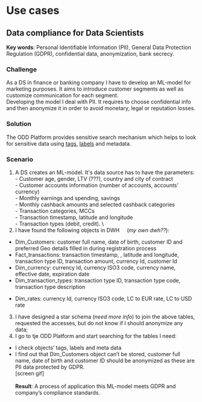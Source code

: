 # Use cases
## Data compliance for Data Scientists
**Key words**: Personal Identifiable Information (PII), General Data Protection Regulation (GDPR), confidential data, anonymization, bank secrecy.
### Challenge
As a DS in finance or banking company I have to develop an ML-model for marketing purposes. It aims to introduce customer segments as well as customize communication for each segment. \
Developing the model I deal with PII. It requires to choose confidential info and then anonymize it in order to avoid monetary, legal or reputation losses.
### Solution
The ODD Platform provides sensitive search mechanism which helps to look for sensitive data using [tags](GLOSSARY.md#tag), [labels](GLOSSARY.md#label) and metadata.
### Scenario
1. A DS creates an ML-model. It's data source has to have the parameters: \
- Customer age, gender, LTV (???), country and city of contract \
- Customer accounts information (number of accounts, accounts’ currency) \
- Monthly earnings and spending, savings \
- Monthly cashback amounts and selected cashback categories \
 - Transaction categories, MCCs \
 - Transaction timestamp, latitude and longitude \
- Transaction types (debit, credit). \
2. I have found the following objects in DWH     (*my own dwh??*):

- Dim_Customers: customer full name, date of birth, customer ID and preferred Geo details filled in during    registration process
- Fact_transactions: transaction timestamp, , latitude and longitude, transaction type ID, transaction amount, currency Id, customer Id
- Dim_currency: currency Id, currency ISO3 code, currency name, effective date, expiration date
- Dim_transaction_types: transaction type ID, transaction type code, transaction type description
 * Dim_rates: currency Id, currency ISO3 code, LC to EUR rate, LC to USD rate
3. I have designed a star schema (*need more info*) to join the above tables, requested the accesses, but do not know if I should anonymize any data;
4. I go to tje ODD Platform and start searching for the tables I need:

- I check objects’ tags, labels and meta data
- I find out that Dim_Customers object can’t be stored, customer full name, date of birth and customer ID should be anonymized as these are PII data protected by GDPR. \
[screen gif] \
\
**Result**: A process of application this ML-model meets GDPR and company’s compliance standards. 
